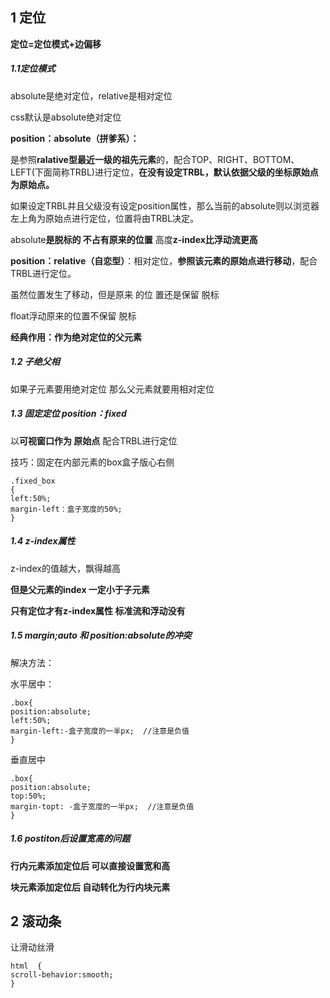 ## 1 定位

**定位=定位模式+边偏移**

##### 1.1定位模式

absolute是绝对定位，relative是相对定位

css默认是absolute绝对定位





**position：absolute（拼爹系）：**

是参照**ralative型最近一级的祖先元素**的，配合TOP、RIGHT、BOTTOM、LEFT(下面简称TRBL)进行定位，**在没有设定TRBL，默认依据父级的坐标原始点为原始点。**

如果设定TRBL并且父级没有设定position属性，那么当前的absolute则以浏览器左上角为原始点进行定位，位置将由TRBL决定。

absolute**是脱标的 不占有原来的位置** 高度**z-index比浮动流更高**





**position：relative（自恋型）**：相对定位，**参照该元素的原始点进行移动**，配合TRBL进行定位。

虽然位置发生了移动，但是原来 的位 置还是保留  脱标

float浮动原来的位置不保留  脱标

**经典作用：作为绝对定位的父元素**





##### 1.2 子绝父相

如果子元素要用绝对定位 那么父元素就要用相对定位





##### 1.3 固定定位 position：fixed

以**可视窗口作为 原始点** 配合TRBL进行定位

技巧：固定在内部元素的box盒子版心右侧

```
.fixed_box
{
left:50%;
margin-left：盒子宽度的50%;    
}
```



##### 1.4 z-index属性

z-index的值越大，飘得越高

**但是父元素的index 一定小于子元素**

**只有定位才有z-index属性  标准流和浮动没有**





##### 1.5 margin;auto 和 position:absolute的冲突



解决方法：

水平居中：

```
.box{
position:absolute;
left:50%;
margin-left:-盒子宽度的一半px;  //注意是负值
}
```

垂直居中

```
.box{
position:absolute;
top:50%;
margin-topt: -盒子宽度的一半px;  //注意是负值
}
```





##### 1.6 postiton后设置宽高的问题

**行内元素添加定位后 可以直接设置宽和高**

 **块元素添加定位后 自动转化为行内块元素**





## 2 滚动条

让滑动丝滑



```
html  {
scroll-behavior:smooth;
}
```


